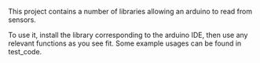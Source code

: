 This project contains a number of libraries allowing an arduino to read from
sensors.

To use it, install the library corresponding to the arduino IDE, then use any
relevant functions as you see fit. Some example usages can be found in
test_code.
